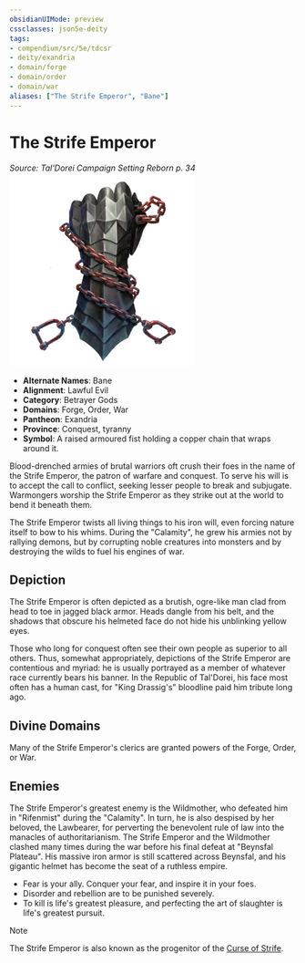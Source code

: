 ```yaml
---
obsidianUIMode: preview
cssclasses: json5e-deity
tags:
- compendium/src/5e/tdcsr
- deity/exandria
- domain/forge
- domain/order
- domain/war
aliases: ["The Strife Emperor", "Bane"]
---
```

# The Strife Emperor
*Source: Tal'Dorei Campaign Setting Reborn p. 34* 
![A raised armoured fist hol...](https://raw.githubusercontent.com/5etools-mirror-2/5etools-img/main/deities/TDCSR/StrifeEmperor.webp#symbol "A raised armoured fist holding a copper chain that wraps around it.")

- **Alternate Names**: Bane
- **Alignment**: Lawful Evil
- **Category**: Betrayer Gods
- **Domains**: Forge, Order, War
- **Pantheon**: Exandria
- **Province**: Conquest, tyranny
- **Symbol**: A raised armoured fist holding a copper chain that wraps around it.

Blood-drenched armies of brutal warriors oft crush their foes in the name of the Strife Emperor, the patron of warfare and conquest. To serve his will is to accept the call to conflict, seeking lesser people to break and subjugate. Warmongers worship the Strife Emperor as they strike out at the world to bend it beneath them.

The Strife Emperor twists all living things to his iron will, even forcing nature itself to bow to his whims. During the "Calamity", he grew his armies not by rallying demons, but by corrupting noble creatures into monsters and by destroying the wilds to fuel his engines of war.

## Depiction

The Strife Emperor is often depicted as a brutish, ogre-like man clad from head to toe in jagged black armor. Heads dangle from his belt, and the shadows that obscure his helmeted face do not hide his unblinking yellow eyes.

Those who long for conquest often see their own people as superior to all others. Thus, somewhat appropriately, depictions of the Strife Emperor are contentious and myriad: he is usually portrayed as a member of whatever race currently bears his banner. In the Republic of Tal'Dorei, his face most often has a human cast, for "King Drassig's" bloodline paid him tribute long ago.

## Divine Domains

Many of the Strife Emperor's clerics are granted powers of the Forge, Order, or War.

## Enemies

The Strife Emperor's greatest enemy is the Wildmother, who defeated him in "Rifenmist" during the "Calamity". In turn, he is also despised by her beloved, the Lawbearer, for perverting the benevolent rule of law into the manacles of authoritarianism. The Strife Emperor and the Wildmother clashed many times during the war before his final defeat at "Beynsfal Plateau". His massive iron armor is still scattered across Beynsfal, and his gigantic helmet has become the seat of a ruthless empire.

- Fear is your ally. Conquer your fear, and inspire it in your foes.  
- Disorder and rebellion are to be punished severely.  
- To kill is life's greatest pleasure, and perfecting the art of slaughter is life's greatest pursuit.  

> [!note]
> The Strife Emperor is also known as the progenitor of the [Curse of Strife](/Systems/5e/rewards/curse-of-strife-tdcsr.md).